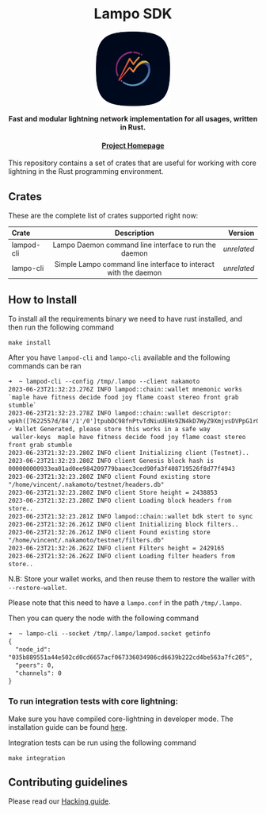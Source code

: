 <div align="center">
  <h1>Lampo SDK</h1>

  <img src="https://github.com/saradurante/lampo.docs/blob/dc0dce971c3052f0e9dd668fdf0c7376b12fee7b/imgs/web/icon-512.png?raw=true"  width="150" height="150" />


  <p>
    <strong>Fast and modular lightning network implementation for all usages, written in Rust.</strong>
  </p>

  <h4>
    <a href="https://lampo.mintlify.app/">Project Homepage</a>
  </h4>
</div>

This repository contains a set of crates that are useful for working with core lightning in the Rust programming environment.

## Crates

These are the complete list of crates supported right now:

| Crate       | Description                                   | Version     |
|:------------|:---------------------------------------------:|------------:|
| lampod-cli  | Lampo Daemon command line interface to run the daemon | _unrelated_ |
| lampo-cli   | Simple Lampo command line interface to interact with the daemon | _unrelated_ |

## How to Install

To install all the requirements binary we need to 
have rust installed, and then run the following command

```
make install
```

After you have `lampod-cli` and `lampo-cli` available and the following
commands can be ran

```
➜  ~ lampod-cli --config /tmp/.lampo --client nakamoto
2023-06-23T21:32:23.276Z INFO lampod::chain::wallet mnemonic works `maple have fitness decide food joy flame coast stereo front grab stumble`
2023-06-23T21:32:23.278Z INFO lampod::chain::wallet descriptor: wpkh([7622557d/84'/1'/0']tpubDC98fnPtvTdNiuUEHx9ZN4kD7WyZ9XmjvsDVPpG1rQWAGP7xpkxcjLvr8ZqJqC1h2zynykVmtuPo1kzyhQuWtc9eN9sLUDghhrnDipNhpwV/1/*)#cj0v9e6w
✓ Wallet Generated, please store this works in a safe way
 waller-keys  maple have fitness decide food joy flame coast stereo front grab stumble
2023-06-23T21:32:23.280Z INFO client Initializing client (Testnet)..
2023-06-23T21:32:23.280Z INFO client Genesis block hash is 000000000933ea01ad0ee984209779baaec3ced90fa3f408719526f8d77f4943
2023-06-23T21:32:23.280Z INFO client Found existing store "/home/vincent/.nakamoto/testnet/headers.db"
2023-06-23T21:32:23.280Z INFO client Store height = 2438853
2023-06-23T21:32:23.280Z INFO client Loading block headers from store..
2023-06-23T21:32:23.281Z INFO lampod::chain::wallet bdk stert to sync
2023-06-23T21:32:26.261Z INFO client Initializing block filters..
2023-06-23T21:32:26.261Z INFO client Found existing store "/home/vincent/.nakamoto/testnet/filters.db"
2023-06-23T21:32:26.262Z INFO client Filters height = 2429165
2023-06-23T21:32:26.262Z INFO client Loading filter headers from store..

```

N.B: Store your wallet works, and then reuse them to restore the waller with `--restore-wallet`.

Please note that this need to have a `lampo.conf` in the path `/tmp/.lampo`.

Then you can query the node with the following command 

``` 
➜  ~ lampo-cli --socket /tmp/.lampo/lampod.socket getinfo
{
  "node_id": "035b889551a44e502cd0cd6657acf067336034986cd6639b222cd4be563a7fc205",
  "peers": 0,
  "channels": 0
}
```

### To run integration tests with core lightning:

Make sure you have compiled core-lightning in developer mode. The installation guide can be found [here](https://docs.corelightning.org/docs/installation).

Integration tests can be run using the following command

```
make integration
```

## Contributing guidelines

Please read our [Hacking guide](/docs/MAINTAINERS.md).
